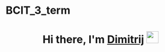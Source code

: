 # BCIT_3_term
<h1 align="center">Hi there, I'm <a href="https://daniilshat.ru/" target="_blank">Dimitrij</a> 
<img src="[https://github.com/blackcater/blackcater/raw/main/images/Hi.gif](https://www.google.com/url?sa=i&url=http%3A%2F%2Fmydizajn.ru%2Foformlenie-shtor%2F&psig=AOvVaw1yJlbW5zzShRX6kxIp9_uH&ust=1663888770278000&source=images&cd=vfe&ved=0CAkQjRxqFwoTCOiPke-Cp_oCFQAAAAAdAAAAABAD)" height="32"/></h1>

